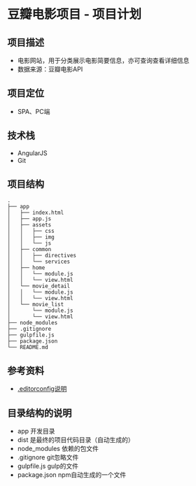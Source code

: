 # 豆瓣电影项目 - 项目计划

## 项目描述
- 电影网站，用于分类展示电影简要信息，亦可查询查看详细信息
- 数据来源：豆瓣电影API

## 项目定位
- SPA、PC端

## 技术栈
- AngularJS
- Git

## 项目结构

```
.
├── app
│   ├── index.html
│   ├── app.js
│   ├── assets
│   │   ├── css
│   │   ├── img
│   │   └── js
│   ├── common
│   │   ├── directives
│   │   └── services
│   ├── home
│   │   └── module.js
│   │   └── view.html
│   └── movie_detail
│   │   └── module.js
│   │   └── view.html
│   └── movie_list
│       └── module.js
│       └── view.html
├── node_modules
├── .gitignore
├── gulpfile.js
├── package.json
└── README.md

```

## 参考资料
- [.editorconfig说明](http://www.alloyteam.com/2014/12/editor-config/)



## 目录结构的说明
- app 开发目录
- dist 是最终的项目代码目录（自动生成的）
- node_modules 依赖的包文件
- .gitignore git忽略文件
- gulpfile.js gulp的文件
- package.json npm自动生成的一个文件